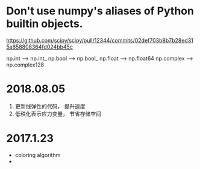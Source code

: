 
# Don't use numpy's aliases of Python builtin objects. 
https://github.com/scipy/scipy/pull/12344/commits/02def703b8b7b28ed315a658808364fd024bb45c

np.int --> np.int_
np.bool --> np.bool_
np.float --> np.float64
np.complex --> np.complex128

# 2018.08.05

1. 更新线弹性的代码， 提升速度
2. 低秩化表示应力变量， 节省存储空间

# 2017.1.23

* coloring algorithm 
*
